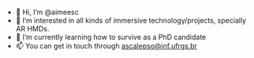 - 👋 Hi, I’m @aimeesc
- 👀 I’m interested in all kinds of immersive technology/projects, specially AR HMDs.
- 🌱 I’m currently learning how to survive as a PhD candidate
- 📫 You can get in touch through ascalepso@inf.ufrgs.br

<!---
aimeesc/aimeesc is a ✨ special ✨ repository because its `README.md` (this file) appears on your GitHub profile.
You can click the Preview link to take a look at your changes.
--->
